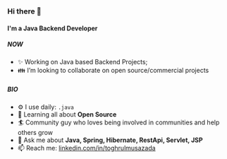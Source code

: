 

<!--
**togrulmusazade/togrulmusazade** is a ✨ _special_ ✨ repository because its `README.md` (this file) appears on your GitHub profile.

Here are some ideas to get you started:

- 🔭 I’m currently working on ...
- 🌱 I’m currently learning ...
- 👯 I’m looking to collaborate on ...
- 🤔 I’m looking for help with ...
- 💬 Ask me about ...
- 📫 How to reach me: ...
- 😄 Pronouns: ...
- ⚡ Fun fact: ...
-->

### Hi there 👋

#### I'm a Java Backend Developer 

##### NOW

- ✨ Working on Java based Backend Projects;
- 👪 I’m looking to collaborate on open source/commercial projects

##### BIO

- ⚙️ I use daily: `.java`
- 🌱 Learning all about **Open Source**
- 🏄‍ Community guy who loves being involved in communities and help others grow
- 💬 Ask me about **Java, Spring, Hibernate, RestApi, Servlet, JSP**
- 📫 Reach me: [linkedin.com/in/toghrulmusazada](https://www.linkedin.com/in/toghrulmusazada/)

